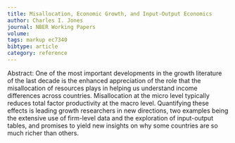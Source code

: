 ```yaml
---
title: Misallocation, Economic Growth, and Input-Output Economics
author: Charles I. Jones
journal: NBER Working Papers
volume: 
tags: markup ec7340
bibtype: article
category: reference
---
```

Abstract: One of the most important developments in the growth literature of the last decade is the enhanced appreciation of the role that the misallocation of resources plays in helping us understand income differences across countries. Misallocation at the micro level typically reduces total factor productivity at the macro level. Quantifying these effects is leading growth researchers in new directions, two examples being the extensive use of firm-level data and the exploration of input-output tables, and promises to yield new insights on why some countries are so much richer than others.
